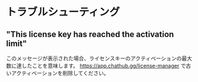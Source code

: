 # トラブルシューティング

## "This license key has reached the activation limit"

このメッセージが表示された場合、ライセンスキーのアクティベーションの最大数に達したことを意味します。
<https://app.chathub.gg/license-manager> で古いアクティベーションを削除してください。
